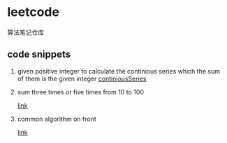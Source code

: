 # leetcode
算法笔记仓库

## code snippets
1. given positive integer to calculate the continious series which the sum of them is the given integer
[continiousSeries](https://github.com/gloomyline/leetcode/blob/master/series/continousSeries.js)

2. sum three times or five times from 10 to 100
    
    [link](https://)

3. common algorithm on front

    [link](https://github.com/gloomyline/leetcode/tree/master/common-algorithm-on-front)